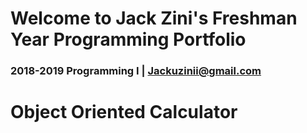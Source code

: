 # Welcome to Jack Zini's Freshman Year Programming Portfolio
### 2018-2019 Programming I | Jackuzinii@gmail.com

# Object Oriented Calculator

